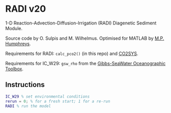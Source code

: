 # RADI v20

1-D Reaction-Advection-Diffusion-Irrigation (RADI) Diagenetic Sediment Module.

Source code by O. Sulpis and M. Wilhelmus. Optimised for MATLAB by [M.P. Humphreys](https://mvdh.xyz).

Requirements for RADI: `calc_pco2()` (in this repo) and [CO2SYS](https://github.com/jamesorr/CO2SYS-MATLAB/blob/master/src/CO2SYS.m).

Requirements for IC_W29: `gsw_rho` from the [Gibbs-SeaWater Oceanographic Toolbox](http://www.teos-10.org/software.htm).

## Instructions

```matlab
IC_W29 % set environmental conditions
rerun = 0; % for a fresh start; 1 for a re-run
RADI % run the model
```
